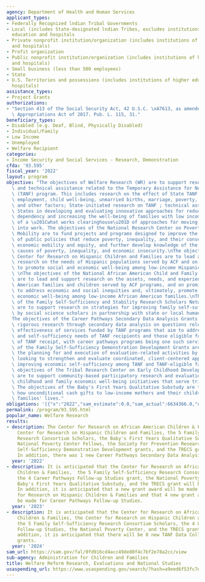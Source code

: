 ```yaml
---
agency: Department of Health and Human Services
applicant_types:
- Federally Recognized lndian Tribal Governments
- Local (includes State-designated lndian Tribes, excludes institutions of higher
  education and hospitals
- Private nonprofit institution/organization (includes institutions of higher education
  and hospitals)
- Profit organization
- Public nonprofit institution/organization (includes institutions of higher education
  and hospitals)
- Small business (less than 500 employees)
- State
- U.S. Territories and possessions (includes institutions of higher education and
  hospitals)
assistance_types:
- Project Grants
authorizations:
- "Section 413 of the Social Security Act, 42 U.S.C. \xA7613, as amended by the Consolidated\
  \ Appropriations Act of 2017. Pub. L. 115, 31."
beneficiary_types:
- Disabled (e.g. Deaf, Blind, Physically Disabled)
- Individual/Family
- Low Income
- Unemployed
- Welfare Recipient
categories:
- Income Security and Social Services - Research, Demonstration
cfda: '93.595'
fiscal_year: '2022'
layout: program
objective: "The objectives of Welfare Research (WR) are to support research, evaluation,\
  \ and technical assistance related to the Temporary Assistance for Needy Families\
  \ (TANF) program. This includes research on the effect of State TANF programs on\
  \ employment, child well-being, unmarried births, marriage, poverty, economic mobility,\
  \ and other factors; State-initiated research on TANF ; technical assistance to\
  \ States in developing and evaluating innovative approaches for reducing welfare\
  \ dependency and increasing the well-being of families with low incomes; and development\
  \ of a \u201Cwhat works clearinghouse\u201D of approaches for moving welfare recipients\
  \ into work. The objectives of the National Research Center on Poverty and Economic\
  \ Mobility are to fund projects and programs designed to improve the effectiveness\
  \ of public policies that reduce poverty, inequality, and their consequences, promote\
  \ economic mobility and equity, and further develop knowledge of the structural\
  \ causes of poverty, inequality, and economic insecurity.\nThe objectives of the\
  \ Center for Research on Hispanic Children and Families are to lead and support\
  \ research on the needs of Hispanic populations served by ACF and on promising approaches\
  \ to promote social and economic well-being among low-income Hispanic families.\
  \ \nThe objectives of the National African American Child and Family Research Center\
  \ are to lead and support research on the assets, needs, and experiences of African\
  \ American families and children served by ACF programs, and on promising approaches\
  \ to address economic and social inequities and, ultimately, promote social and\
  \ economic well-being among low-income African American families.\nThe objectives\
  \ of the Family Self-Sufficiency and Stability Research Scholars Network Grants\
  \ are to support research on strategies for improving family self-sufficiency conducted\
  \ by social science scholars in partnership with state or local human services agencies.\n\
  The objectives of the Career Pathways Secondary Data Analysis Grants are to support\
  \ rigorous research through secondary data analysis on questions relevant to the\
  \ effectiveness of services funded by TANF programs that aim to address the employment\
  \ and self-sufficiency needs of TANF recipients and those eligible for or at risk\
  \ of TANF receipt, with career pathways programs being one such service. The objectives\
  \ of the Family Self-Sufficiency Demonstration Development Grants are to support\
  \ the planning for and execution of evaluation-related activities by organizations\
  \ looking to strengthen and evaluate coordinated, client-centered approaches to\
  \ improving economic self-sufficiency among TANF and TANF-eligible families. The\
  \ objectives of the Tribal Research Center on Early Childhood Development and Systems\
  \ are to support community-based participatory research and evaluation of ACF early\
  \ childhood and family economic well-being initiatives that serve tribal communities.\
  \ The objectives of the Baby's First Years Qualitative Substudy are to understand\
  \ how unconditional cash gifts to low-income mothers and their children affects\
  \ families' lives."
obligations: '[{"x":"2022","sam_estimate":0.0,"sam_actual":6634366.0,"usa_spending_actual":4189848.15},{"x":"2023","sam_estimate":3586588.0,"sam_actual":0.0,"usa_spending_actual":361673.82},{"x":"2024","sam_estimate":4083182.0,"sam_actual":0.0,"usa_spending_actual":0.0}]'
permalink: /program/93.595.html
popular_name: Welfare Research
results:
- description: The Center for Research on African American Children & Families, the
    Center for Research on Hispanic Children and Families, the 5 Family Self-Sufficiency
    Research Consortium Scholars, the Baby's First Years Qualitative Substudy, the
    National Poverty Center Fellows, the Society For Prevention Research, the 20 Family
    Self-Sufficiency Demonstration Development grants, and the TRECS grant were renewed.
    In addition, there was 1 new Career Pathways Secondary Data Analysis grant award.
  year: '2022'
- description: It is anticipated that the Center for Research on African American
    Children & Families,  the 5 Family Self-Sufficiency Research Consortium Scholars,
    the 4 Career Pathways Follow-up Studies grant, the National Poverty Center , the
    Baby's First Years Qualitative Substudy, and the TRECS grant will be renewed.
    In addition, it is anticipated that a new grant award will be made for the Center
    for Research on Hispanic Children & Families and that 4 new grant awards will
    be made for Career Pathways Follow-up Studies.
  year: '2023'
- description: It is anticipated that the Center for Research on African American
    Children & Families, the Center for Research on Hispanic Children and Families,
    the 5 Family Self-Sufficiency Research Consortium Scholars, the 4 Career Pathways
    Follow-up Studies, the National Poverty Center, and the TRECS grant will be renewed.  In
    addition, it is anticipated that there will be 8 new TANF Data Collaborative 2.0
    grants.
  year: '2024'
sam_url: https://sam.gov/fal/0fd916cd4acc49de80f4c7bf2e78a2cc/view
sub-agency: Administration for Children and Families
title: Welfare Reform Research, Evaluations and National Studies
usaspending_url: https://www.usaspending.gov/search/?hash=a9eed6f53fc7e3717169aac4770d389d
---
```

